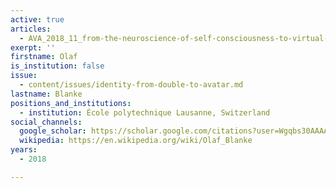 ```yaml
---
active: true
articles:
  - AVA_2018_11_from-the-neuroscience-of-self-consciousness-to-virtual-reality
exerpt: ''
firstname: Olaf
is_institution: false
issue:
  - content/issues/identity-from-double-to-avatar.md
lastname: Blanke
positions_and_institutions:
  - institution: École polytechnique Lausanne, Switzerland
social_channels:
  google_scholar: https://scholar.google.com/citations?user=Wgqbs30AAAAJ&hl=en
  wikipedia: https://en.wikipedia.org/wiki/Olaf_Blanke
years:
  - 2018

---
```

